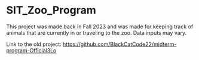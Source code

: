 # SIT_Zoo_Program
This project was made back in Fall 2023 and was made for keeping track of animals that are currently in or traveling to the zoo. Data inputs may vary.

Link to the old project: https://github.com/BlackCatCode22/midterm-program-Official3Lo
